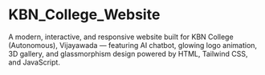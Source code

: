 # KBN_College_Website
A modern, interactive, and responsive website built for KBN College (Autonomous), Vijayawada — featuring AI chatbot, glowing logo animation, 3D gallery, and glassmorphism design powered by HTML, Tailwind CSS, and JavaScript.
